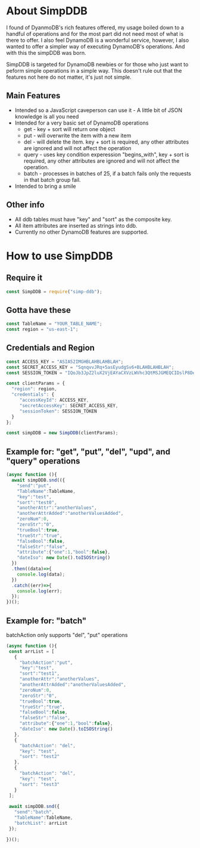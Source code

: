 # About SimpDDB 

<p>I found of DyanmoDB's rich features offered, my usage boiled down to a handful of operations and for the most part did not need most of what is there to offer. I also feel DynamoDB is a wonderful service, however, I also wanted to offer a simpler way of executing DynamoDB's operations. And with this the simpDDB was born.</p>
<p>SimpDDB is targeted for DynamoDB newbies or for those who just want to peform simple operations in a simple way. This doesn't rule out that the features not here do not matter, it's just not simple.</p>


## Main Features
* Intended so a JavaScript caveperson can use it - A little bit of JSON knowledge is all you need
* Intended for a very basic set of DynamoDB operations
  * get - key + sort will return one object
  * put - will overwrite the item with a new item
  * del - will delete the item. key + sort is required, any other attributes are ignored and will not affect the operation
  * query - uses key condition experession "begins_with", key + sort is required, any other attributes are ignored and will not affect the operation.
  * batch - processes in batches of 25, if a batch fails only the requests in that batch group fail.
* Intended to bring a smile 

## Other info
* All ddb tables must have "key" and "sort" as the composite key. 
* All item attributes are inserted as strings into ddb. 
* Currently no other DynamoDB features are supported.

# How to use SimpDDB 

## Require it 
```javascript
const SimpDDB = require("simp-ddb");
```

## Gotta have these
```javascript
const TableName = "YOUR_TABLE_NAME";
const region = "us-east-1";
```

## Credentials and Region 
```javascript
const ACCESS_KEY = "ASIA52IMGHBLAHBLAHBLAH";
const SECRET_ACCESS_KEY = "SqnqvvJRq+5asEyudgSv6+BLAHBLAHBLAH";
const SESSION_TOKEN = "IQoJb3JpZ2luX2VjEAYaCXVzLWVhc3QtMSJGMEQCIDslP8DeavFrEMddVERYLONGBLAHBLAHBLAH";

const clientParams = {
  "region": region,
  "credentials": {
     "accessKeyId": ACCESS_KEY,
     "secretAccessKey": SECRET_ACCESS_KEY,
     "sessionToken": SESSION_TOKEN
  }
};

const simpDDB = new SimpDDB(clientParams);

```

## Example for: "get", "put", "del", "upd", and "query" operations 

```javascript
(async function (){
  await simpDDB.snd(({
    "send":"put",
    "TableName":TableName,
    "key":"test",
    "sort":"test0",
    "anotherAttr":"anotherValues",
    "anotherAttrAdded":"anotherValuesAdded",
    "zeroNum":0,
    "zeroStr":"0",
    "trueBool":true,
    "trueStr":"true",
    "falseBool":false,
    "falseStr":"false",
    "attribute":{"one":1,"bool":false},
    "dateIso": new Date().toISOString()
  })
  .then((data)=>{
    console.log(data);
  })
  .catch((err)=>{
    console.log(err);
  });
})();
```

## Example for: "batch"
batchAction only supports "del", "put" operations
 ```javascript
(async function (){
  const arrList = [
    {
      "batchAction":"put",
      "key":"test",
      "sort":"test1",
      "anotherAttr":"anotherValues",
      "anotherAttrAdded":"anotherValuesAdded",
      "zeroNum":0,
      "zeroStr":"0",
      "trueBool":true,
      "trueStr":"true",
      "falseBool":false,
      "falseStr":"false",
      "attribute":{"one":1,"bool":false},
      "dateIso": new Date().toISOString()
    },
    {
      "batchAction": "del",
      "key": "test",
      "sort": "test2"
    },
    {
      "batchAction": "del",
      "key": "test",
      "sort": "test3"
    }
  ];
  
  await simpDDB.snd({
    "send":"batch",
    "TableName":TableName,
    "batchList": arrList
  });

})();
```
